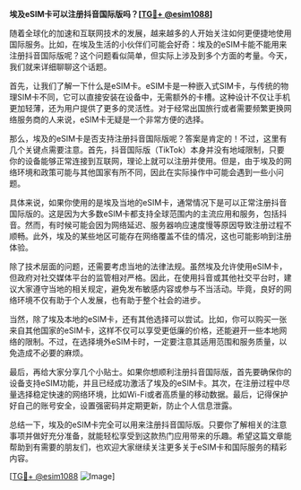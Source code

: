 **埃及eSIM卡可以注册抖音国际版吗？[[TG💪+ @esim1088](https://t.me/s/esim1088)]**

随着全球化的加速和互联网技术的发展，越来越多的人开始关注如何更便捷地使用国际服务。比如，在埃及生活的小伙伴们可能会好奇：埃及的eSIM卡能不能用来注册抖音国际版呢？这个问题看似简单，但实际上涉及到多个方面的考量。今天，我们就来详细聊聊这个话题。

首先，让我们了解一下什么是eSIM卡。eSIM卡是一种嵌入式SIM卡，与传统的物理SIM卡不同，它可以直接安装在设备中，无需额外的卡槽。这种设计不仅让手机更加轻薄，还为用户提供了更多的灵活性。对于经常出国旅行或者需要频繁更换网络服务商的人来说，eSIM卡无疑是一个非常方便的选择。

那么，埃及的eSIM卡是否支持注册抖音国际版呢？答案是肯定的！不过，这里有几个关键点需要注意。首先，抖音国际版（TikTok）本身并没有地域限制，只要你的设备能够正常连接到互联网，理论上就可以注册并使用。但是，由于埃及的网络环境和政策可能与其他国家有所不同，因此在实际操作中可能会遇到一些小问题。

具体来说，如果你使用的是埃及当地的eSIM卡，通常情况下是可以正常注册抖音国际版的。这是因为大多数eSIM卡都支持全球范围内的主流应用和服务，包括抖音。然而，有时候可能会因为网络延迟、服务器响应速度慢等原因导致注册过程不顺畅。此外，埃及的某些地区可能存在网络覆盖不佳的情况，这也可能影响到注册体验。

除了技术层面的问题，还需要考虑当地的法律法规。虽然埃及允许使用eSIM卡，但政府对社交媒体平台的监管相对严格。因此，在使用抖音或其他社交平台时，建议大家遵守当地的相关规定，避免发布敏感内容或参与不当活动。毕竟，良好的网络环境不仅有助于个人发展，也有助于整个社会的进步。

当然，除了埃及本地的eSIM卡，还有其他选择可以尝试。比如，你可以购买一张来自其他国家的eSIM卡，这样不仅可以享受更低廉的价格，还能避开一些本地网络的限制。不过，在选择境外eSIM卡时，一定要注意其适用范围和服务质量，以免造成不必要的麻烦。

最后，再给大家分享几个小贴士。如果你想顺利注册抖音国际版，首先要确保你的设备支持eSIM功能，并且已经成功激活了埃及的eSIM卡。其次，在注册过程中尽量选择稳定快速的网络环境，比如Wi-Fi或者高质量的移动数据。最后，记得保护好自己的账号安全，设置强密码并定期更新，防止个人信息泄露。

总结一下，埃及的eSIM卡完全可以用来注册抖音国际版。只要你了解相关的注意事项并做好充分准备，就能轻松享受到这款热门应用带来的乐趣。希望这篇文章能帮助到有需要的朋友们，也欢迎大家继续关注更多关于eSIM卡和国际服务的精彩内容。

[[TG💪+ @esim1088](https://t.me/s/esim1088) ![Image](https://i.postimg.cc/4NQfJmqS/Snipaste-2025-05-13-00-14-12.png)]